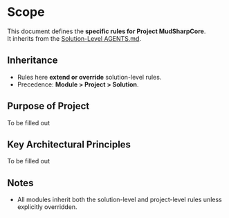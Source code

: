 # Scope

This document defines the **specific rules for Project MudSharpCore**.  
It inherits from the [Solution-Level AGENTS.md](../AGENTS.md).

## Inheritance

* Rules here **extend or override** solution-level rules.
* Precedence: **Module > Project > Solution**.

## Purpose of Project

To be filled out

## Key Architectural Principles

To be filled out

## Notes

* All modules inherit both the solution-level and project-level rules unless explicitly overridden.
